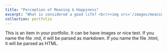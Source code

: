 ```yaml
---
title: "Perception of Meaning & Happiness"
excerpt: "What is considered a good life? <br/><img src='/images/meaning_project_photo.jpg' width="500" height="300">
collection: portfolio
---
```


This is an item in your portfolio. It can be have images or nice text. If you name the file .md, it will be parsed as markdown. If you name the file .html, it will be parsed as HTML. 
